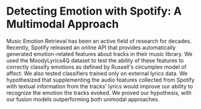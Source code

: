 # Detecting Emotion with Spotify: A Multimodal Approach

Music Emotion Retrieval has been an active field of research for decades. Recently, Spotify released an online API that provides automatically generated emotion-related features about tracks in their music library. We used the MoodyLyrics4Q dataset to test the ability of these features to correctly classify emotions as defined by Russell's circumplex model of affect. We also tested classifiers trained only on external lyrics data. We hypothesized that supplementing the audio features collected from Spotify with textual information from the tracks' lyrics would improve our ability to recognize the emotion the tracks evoked. We proved our hypothesis, with our fusion models outperforming both unimodal approaches.

